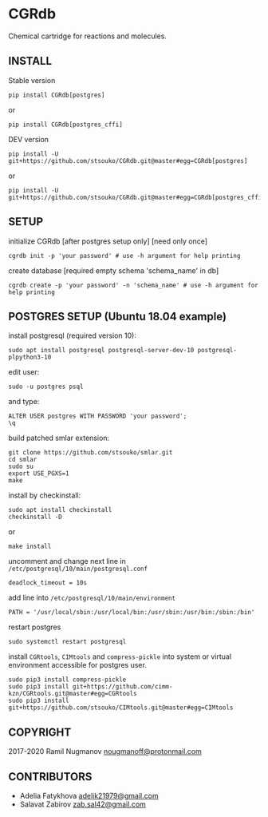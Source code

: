 CGRdb
=====

Chemical cartridge for reactions and molecules.

INSTALL
-------

Stable version

    pip install CGRdb[postgres]

or

    pip install CGRdb[postgres_cffi]

DEV version

    pip install -U git+https://github.com/stsouko/CGRdb.git@master#egg=CGRdb[postgres]

or

    pip install -U git+https://github.com/stsouko/CGRdb.git@master#egg=CGRdb[postgres_cffi]

SETUP
-----

initialize CGRdb \[after postgres setup only\] \[need only once\]

    cgrdb init -p 'your password' # use -h argument for help printing

create database \[required empty schema 'schema_name' in db\]

    cgrdb create -p 'your password' -n 'schema_name' # use -h argument for help printing

POSTGRES SETUP (Ubuntu 18.04 example)
-------------------------------------

install  postgresql (required version 10):

    sudo apt install postgresql postgresql-server-dev-10 postgresql-plpython3-10

edit user: 

    sudo -u postgres psql

and type:

    ALTER USER postgres WITH PASSWORD 'your password';
    \q

build patched smlar extension:

    git clone https://github.com/stsouko/smlar.git
    cd smlar
    sudo su
    export USE_PGXS=1
    make

install by checkinstall:

    sudo apt install checkinstall
    checkinstall -D

or

    make install

uncomment and change next line in `/etc/postgresql/10/main/postgresql.conf`

    deadlock_timeout = 10s

add line into `/etc/postgresql/10/main/environment`

    PATH = '/usr/local/sbin:/usr/local/bin:/usr/sbin:/usr/bin:/sbin:/bin'

restart postgres

    sudo systemctl restart postgresql

install `CGRtools`, `CIMtools` and `compress-pickle` into system or virtual environment accessible for postgres user.

    sudo pip3 install compress-pickle 
    sudo pip3 install git+https://github.com/cimm-kzn/CGRtools.git@master#egg=CGRtools
    sudo pip3 install git+https://github.com/stsouko/CIMtools.git@master#egg=CIMtools

COPYRIGHT
---------

2017-2020 Ramil Nugmanov <nougmanoff@protonmail.com>

CONTRIBUTORS
------------

* Adelia Fatykhova <adelik21979@gmail.com>
* Salavat Zabirov <zab.sal42@gmail.com>
